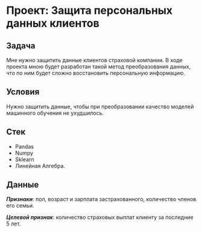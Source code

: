 # Проект: Защита персональных данных клиентов

## Задача
Мне нужно защитить данные клиентов страховой компании. В ходе проекта мною будет разработан такой метод преобразования данных, что по ним будет сложно восстановить персональную информацию.

## Условия
Нужно защитить данные, чтобы при преобразовании качество моделей машинного обучения не ухудшилось.

## Стек
* Pandas
* Numpy
* Sklearn
* Линейная Алгебра.

## Данные
***Признаки***: пол, возраст и зарплата застрахованного, количество членов его семьи.

***Целевой признак***: количество страховых выплат клиенту за последние 5 лет.
